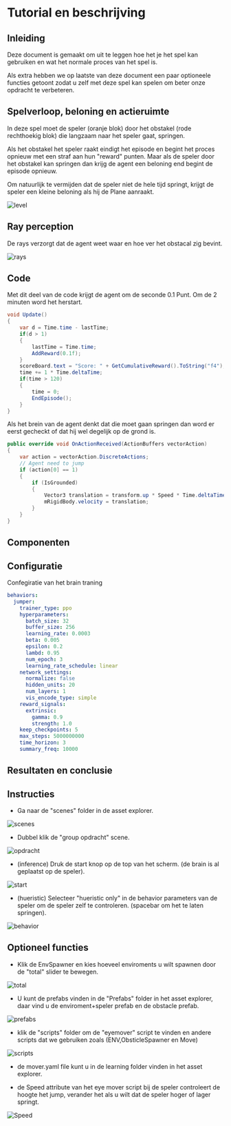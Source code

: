 # Tutorial en beschrijving


## Inleiding

Deze document is gemaakt om uit te leggen hoe het je het spel kan gebruiken en wat het normale proces van het spel is.

Als extra hebben we op laatste van deze document een paar optioneele functies getoont zodat u zelf met deze spel kan spelen om beter onze opdracht te verbeteren.

## Spelverloop, beloning en actieruimte

In deze spel moet de speler (oranje blok) door het obstakel (rode rechthoekig blok) die langzaam naar het speler gaat, springen.

Als het obstakel het speler raakt eindigt het episode en begint het proces opnieuw met een straf aan hun "reward" punten. Maar als de speler door het obstakel kan springen dan krijg de agent een beloning end begint de episode opnieuw.

Om natuurlijk te vermijden dat de speler niet de hele tijd springt, krijgt de speler een kleine beloning als hij de Plane aanraakt.

![level](ReadmeImages/level.jpg)

## Ray perception

De rays verzorgt dat de agent weet waar en hoe ver het obstacal zig bevint.

![rays](ReadmeImages/Rays.jpg)

## Code

Met dit deel van de code krijgt de agent om de seconde 0.1 Punt.
Om de 2 minuten word het herstart.

```csharp
void Update()
{
    var d = Time.time - lastTime;
    if(d > 1)
    {
        lastTime = Time.time;
        AddReward(0.1f);
    }
    scoreBoard.text = "Score: " + GetCumulativeReward().ToString("f4");
    time += 1 * Time.deltaTime;
    if(time > 120)
    {
        time = 0;
        EndEpisode();
    }
}
```

Als het brein van de agent denkt dat die moet gaan springen dan word er eerst gecheckt of dat hij wel degelijk op de grond is.

```csharp
public override void OnActionReceived(ActionBuffers vectorAction)
{
    var action = vectorAction.DiscreteActions;
    // Agent need to jump
    if (action[0] == 1)
    {
        if (IsGrounded)
        {
            Vector3 translation = transform.up * Speed * Time.deltaTime;
            mRigidBody.velocity = translation;
        }
    }
}
```

## Componenten



## Configuratie

Confegiratie van het brain traning

```yaml
behaviors:
  jumper:
    trainer_type: ppo
    hyperparameters:
      batch_size: 32
      buffer_size: 256
      learning_rate: 0.0003
      beta: 0.005
      epsilon: 0.2
      lambd: 0.95
      num_epoch: 3
      learning_rate_schedule: linear
    network_settings:
      normalize: false
      hidden_units: 20
      num_layers: 1
      vis_encode_type: simple
    reward_signals:
      extrinsic:
        gamma: 0.9
        strength: 1.0
    keep_checkpoints: 5
    max_steps: 5000000000
    time_horizon: 3
    summary_freq: 10000
```

## Resultaten en conclusie



## Instructies

- Ga naar de &quot;scenes&quot; folder in de asset explorer.

![scenes](ReadmeImages/Scenes.jpg)
- Dubbel klik de &quot;group opdracht&quot; scene.

![opdracht](ReadmeImages/Opdracht.jpg)
- (inference) Druk de start knop op de top van het scherm.
(de brain is al geplaatst op de speler).

![start](ReadmeImages/Start.jpg)

- (hueristic) Selecteer "hueristic only" in de behavior parameters van de speler
om de speler zelf te controleren. (spacebar om het te laten springen).

![behavior](ReadmeImages/Behavior.jpg)


## Optioneel functies
- Klik de EnvSpawner en kies hoeveel enviroments u wilt spawnen door de "total" slider te bewegen.

![total](ReadmeImages/TotalSlider.jpg)
- U kunt de prefabs vinden in de "Prefabs" folder in het asset explorer, daar vind u de enviroment+speler prefab en de obstacle prefab.

![prefabs](ReadmeImages/Prefabs.jpg)
- klik de "scripts" folder om de "eyemover" script te vinden en andere scripts dat we gebruiken zoals (ENV,ObsticleSpawner en Move)

![scripts](ReadmeImages/Scripts.jpg)
- de mover.yaml file kunt u in de learning folder vinden in het asset explorer.

- de Speed attribute van het eye mover script bij de speler controleert de hoogte het jump, verander het als u wilt dat de speler hoger of lager springt.

![Speed](ReadmeImages/Speed.jpg)
